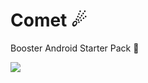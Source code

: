 # Comet ☄
Booster Android Starter Pack 💫

[![](https://jitpack.io/v/EBfVince/Comet.svg)](https://jitpack.io/#EBfVince/Comet)
